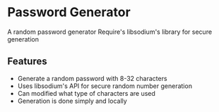 # Password Generator
A random password generator
Require's libsodium's library for secure generation

## Features
- Generate a random password with 8-32 characters
- Uses libsodium's API for secure random number generation
- Can modified what type of characters are used
- Generation is done simply and locally